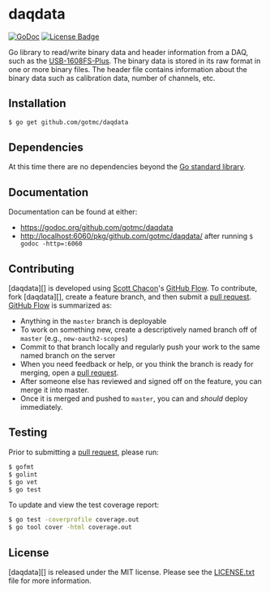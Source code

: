 # daqdata

[![GoDoc][godoc image]][godoc link]
[![License Badge][license image]][LICENSE.txt]

Go library to read/write binary data and header information from a DAQ,
such as the [USB-1608FS-Plus][]. The binary data is stored in its raw
format in one or more binary files. The header file contains information
about the binary data such as calibration data, number of channels, etc.

## Installation

```bash
$ go get github.com/gotmc/daqdata
```

## Dependencies

At this time there are no dependencies beyond the [Go standard
library][go-std].

## Documentation

Documentation can be found at either:

- <https://godoc.org/github.com/gotmc/daqdata>
- <http://localhost:6060/pkg/github.com/gotmc/daqdata/> after running `$
  godoc -http=:6060`

## Contributing

[daqdata][] is developed using [Scott Chacon][]'s [GitHub Flow][]. To
contribute, fork [daqdata][], create a feature branch, and then
submit a [pull request][].  [GitHub Flow][] is summarized as:

- Anything in the `master` branch is deployable
- To work on something new, create a descriptively named branch off of
  `master` (e.g., `new-oauth2-scopes`)
- Commit to that branch locally and regularly push your work to the same
  named branch on the server
- When you need feedback or help, or you think the branch is ready for
  merging, open a [pull request][].
- After someone else has reviewed and signed off on the feature, you can
  merge it into master.
- Once it is merged and pushed to `master`, you can and *should* deploy
  immediately.

## Testing

Prior to submitting a [pull request][], please run:

```bash
$ gofmt
$ golint
$ go vet
$ go test
```

To update and view the test coverage report:

```bash
$ go test -coverprofile coverage.out
$ go tool cover -html coverage.out
```

## License

[daqdata][] is released under the MIT license.  Please see the
[LICENSE.txt][] file for more information.

[GitHub Flow]: http://scottchacon.com/2011/08/31/github-flow.html
[go-std]: https://golang.org/pkg/
[godoc image]: https://godoc.org/github.com/gotmc/mccdaq?status.svg
[godoc link]: https://godoc.org/github.com/gotmc/mccdaq
[jasper]: https://textiles.ncsu.edu/blog/team/warren-jasper/
[libusb]: https://github.com/gotmc/libusb
[libusb-c]: http://libusb.info
[LICENSE.txt]: https://github.com/gotmc/mccdaq/blob/master/LICENSE.txt
[license image]: http://img.shields.io/gotmc/l/mccdaq.svg
[mccdaq]: https://github.com/gotmc/mccdaq
[mcc-linux]: http://www.mccdaq.com/daq-software/Linux-Support.aspx
[pull request]: https://help.github.com/articles/using-pull-requests
[Scott Chacon]: http://scottchacon.com/about.html
[usb-1608fs-plus]: http://www.mccdaq.com/usb-data-acquisition/USB-1608FS-Plus.aspx
